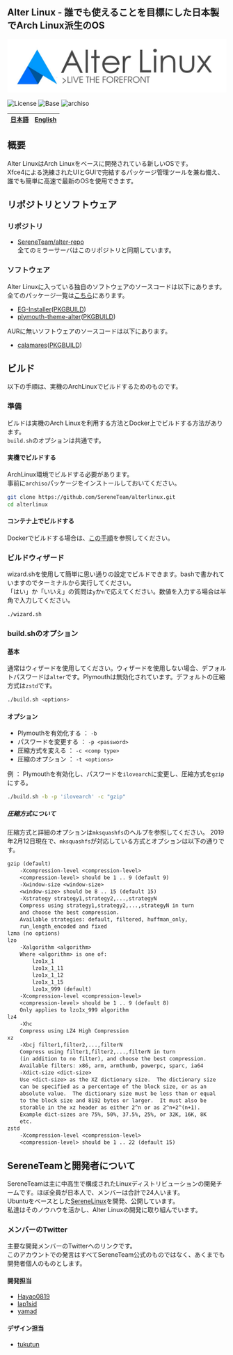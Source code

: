 
## Alter Linux - 誰でも使えることを目標にした日本製でArch Linux派生のOS

![AlterLogo](images/logo.png)

![License](https://img.shields.io/badge/LICENSE-GPL--3.0-blue?style=for-the-badge&logo=gnu)
![Base](https://img.shields.io/badge/BASE-ArchLinux-blue?style=for-the-badge&logo=arch-linux)
![archiso](https://img.shields.io/badge/archiso--version-43--1-blue?style=for-the-badge&logo=appveyor)

| [日本語](README_jp.md) | [English](README.md) |
|:-----:|:-----:|

## 概要
  
Alter LinuxはArch Linuxをベースに開発されている新しいOSです。  
Xfce4による洗練されたUIとGUIで完結するパッケージ管理ツールを兼ね備え、誰でも簡単に高速で最新のOSを使用できます。  
  
 ## リポジトリとソフトウェア

### リポジトリ
- [SereneTeam/alter-repo](https://github.com/SereneTeam/alter-repo)  
全てのミラーサーバはこのリポジトリと同期しています。  


### ソフトウェア
Alter Linuxに入っている独自のソフトウェアのソースコードは以下にあります。
全てのパッケージ一覧は[こちら](https://github.com/SereneTeam/alterlinux/blob/master/packages.x86_64)にあります。

- [EG-Installer](https://github.com/Hayao0819/EG-Installer)([PKGBUILD](https://github.com/Hayao0819/EG-Installer-PKGBUILD))
- [plymouth-theme-alter](https://github.com/yamad-linuxer/plymouth-theme-alter)([PKGBUILD](https://github.com/Hayao0819/plymouth-theme-alter))

AURに無いソフトウェアのソースコードは以下にあります。

- [calamares](https://gitlab.manjaro.org/applications/calamares)([PKGBUILD](https://gitlab.manjaro.org/packages/extra/calamares))


## ビルド

以下の手順は、実機のArchLinuxでビルドするためのものです。

### 準備

ビルドは実機のArch Linuxを利用する方法とDocker上でビルドする方法があります。  
`build.sh`のオプションは共通です。  

#### 実機でビルドする
ArchLinux環境でビルドする必要があります。  
事前に`archiso`パッケージをインストールしておいてください。

```bash
git clone https://github.com/SereneTeam/alterlinux.git
cd alterlinux
```

#### コンテナ上でビルドする
Dockerでビルドする場合は、[この手順](https://github.com/SereneTeam/alterlinux/blob/master/Howtobuild_on_docker.md)を参照してください。

### ビルドウィザード
wizard.shを使用して簡単に思い通りの設定でビルドできます。bashで書かれていますのでターミナルから実行してください。  
「はい」か「いいえ」の質問は`y`か`n`で応えてください。数値を入力する場合は半角で入力してください。  

```bash
./wizard.sh
```

### build.shのオプション

#### 基本
通常はウィザードを使用してください。ウィザードを使用しない場合、デフォルトパスワードは`alter`です。Plymouthは無効化されています。デフォルトの圧縮方式は`zstd`です。  

```bash
./build.sh <options>
```

#### オプション
- Plymouthを有効化する ：   `-b`
- パスワードを変更する   ：   `-p <password>`
- 圧縮方式を変える      ：   `-c <comp type>`
- 圧縮のオプション      ：   `-t <options>`

例 ： Plymouthを有効化し、パスワードを`ilovearch`に変更し、圧縮方式を`gzip`にする。

```bash
./build.sh -b -p 'ilovearch' -c "gzip"
```

##### 圧縮方式について
圧縮方式と詳細のオプションは`mksquashfs`のヘルプを参照してください。
2019年2月12日現在で、`mksquashfs`が対応している方式とオプションは以下の通りです。

```
gzip (default)
    -Xcompression-level <compression-level>
    <compression-level> should be 1 .. 9 (default 9)
    -Xwindow-size <window-size>
    <window-size> should be 8 .. 15 (default 15)
    -Xstrategy strategy1,strategy2,...,strategyN
    Compress using strategy1,strategy2,...,strategyN in turn
    and choose the best compression.
    Available strategies: default, filtered, huffman_only,
    run_length_encoded and fixed
lzma (no options)
lzo
    -Xalgorithm <algorithm>
    Where <algorithm> is one of:
        lzo1x_1
        lzo1x_1_11
        lzo1x_1_12
        lzo1x_1_15
        lzo1x_999 (default)
    -Xcompression-level <compression-level>
    <compression-level> should be 1 .. 9 (default 8)
    Only applies to lzo1x_999 algorithm
lz4
    -Xhc
    Compress using LZ4 High Compression
xz
    -Xbcj filter1,filter2,...,filterN
    Compress using filter1,filter2,...,filterN in turn
    (in addition to no filter), and choose the best compression.
    Available filters: x86, arm, armthumb, powerpc, sparc, ia64
    -Xdict-size <dict-size>
    Use <dict-size> as the XZ dictionary size.  The dictionary size
    can be specified as a percentage of the block size, or as an
    absolute value.  The dictionary size must be less than or equal
    to the block size and 8192 bytes or larger.  It must also be
    storable in the xz header as either 2^n or as 2^n+2^(n+1).
    Example dict-sizes are 75%, 50%, 37.5%, 25%, or 32K, 16K, 8K
    etc.
zstd
    -Xcompression-level <compression-level>
    <compression-level> should be 1 .. 22 (default 15)
```


## SereneTeamと開発者について
SereneTeamは主に中高生で構成されたLinuxディストリビューションの開発チームです。ほぼ全員が日本人で、メンバーは合計で24人います。  
Ubuntuをベースとした[SereneLinux](https://serenelinux.com)を開発、公開しています。  
私達はそのノウハウを活かし、Alter Linuxの開発に取り組んでいます。  

### メンバーのTwitter
主要な開発メンバーのTwitterへのリンクです。  
このアカウントでの発言はすべてSereneTeam公式のものではなく、あくまでも開発者個人のものとします。  

#### 開発担当
- [Hayao0819](https://twitter.com/Hayao0819)
- [lap1sid](https://twitter.com/Pixel_3a)
- [yamad](https://twitter.com/_unix_like)

#### デザイン担当
- [tukutun](https://twitter.com/tukutuN_27)